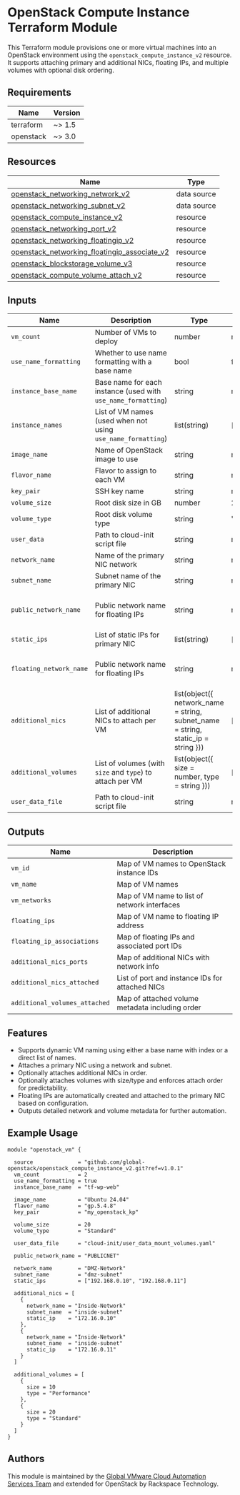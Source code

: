 # OpenStack Compute Instance Terraform Module

This Terraform module provisions one or more virtual machines into an OpenStack environment using the `openstack_compute_instance_v2` resource. It supports attaching primary and additional NICs, floating IPs, and multiple volumes with optional disk ordering.

## Requirements

| Name      | Version |
|-----------|---------|
| terraform | ~> 1.5  |
| openstack | ~> 3.0  |

## Resources

| Name | Type |
|------|------|
| [openstack_networking_network_v2](https://registry.terraform.io/providers/terraform-provider-openstack/openstack/latest/docs/data-sources/networking_network_v2) | data source |
| [openstack_networking_subnet_v2](https://registry.terraform.io/providers/terraform-provider-openstack/openstack/latest/docs/data-sources/networking_subnet_v2) | data source |
| [openstack_compute_instance_v2](https://registry.terraform.io/providers/terraform-provider-openstack/openstack/latest/docs/resources/compute_instance_v2) | resource |
| [openstack_networking_port_v2](https://registry.terraform.io/providers/terraform-provider-openstack/openstack/latest/docs/resources/networking_port_v2) | resource |
| [openstack_networking_floatingip_v2](https://registry.terraform.io/providers/terraform-provider-openstack/openstack/latest/docs/resources/networking_floatingip_v2) | resource |
| [openstack_networking_floatingip_associate_v2](https://registry.terraform.io/providers/terraform-provider-openstack/openstack/latest/docs/resources/networking_floatingip_associate_v2) | resource |
| [openstack_blockstorage_volume_v3](https://registry.terraform.io/providers/terraform-provider-openstack/openstack/latest/docs/resources/blockstorage_volume_v3) | resource |
| [openstack_compute_volume_attach_v2](https://registry.terraform.io/providers/terraform-provider-openstack/openstack/latest/docs/resources/compute_volume_attach_v2) | resource |

## Inputs

| Name                  | Description                                                | Type           | Default | Required |
|-----------------------|------------------------------------------------------------|----------------|---------|----------|
| `vm_count`            | Number of VMs to deploy                                    | number         | n/a     | yes      |
| `use_name_formatting` | Whether to use name formatting with a base name            | bool           | false   | no       |
| `instance_base_name`  | Base name for each instance (used with `use_name_formatting`) | string      | n/a     | yes      |
| `instance_names`      | List of VM names (used when not using `use_name_formatting`) | list(string) | []      | no       |
| `image_name`          | Name of OpenStack image to use                             | string         | n/a     | yes      |
| `flavor_name`         | Flavor to assign to each VM                                | string         | n/a     | yes      |
| `key_pair`            | SSH key name                                               | string         | n/a     | yes      |
| `volume_size`         | Root disk size in GB                                       | number         | 20      | no       |
| `volume_type`         | Root disk volume type                                      | string         | "Standard" | no    |
| `user_data`           | Path to cloud-init script file                             | string         | null    | no       |
| `network_name`        | Name of the primary NIC network                            | string         | n/a     | yes      |
| `subnet_name`         | Subnet name of the primary NIC                             | string         | n/a     | yes      |
| `public_network_name`  | Public network name for floating IPs                      | string         | n/a     | yes (if using floating IPs) |
| `static_ips`          | List of static IPs for primary NIC                         | list(string)   | []      | no       |
| `floating_network_name` | Public network name for floating IPs                     | string         | n/a     | yes (if using floating IPs) |
| `additional_nics`     | List of additional NICs to attach per VM                   | list(object({ network_name = string, subnet_name = string, static_ip = string })) | [] | no |
| `additional_volumes`  | List of volumes (with `size` and `type`) to attach per VM  | list(object({ size = number, type = string })) | [] | no |
| `user_data_file`      | Path to cloud-init script file                             | string         | null    | no       |

## Outputs

| Name                        | Description                              |
|-----------------------------|------------------------------------------|
| `vm_id`                     | Map of VM names to OpenStack instance IDs |
| `vm_name`                   | Map of VM names                          |
| `vm_networks`               | Map of VM name to list of network interfaces |
| `floating_ips`              | Map of VM name to floating IP address    |
| `floating_ip_associations`  | Map of floating IPs and associated port IDs |
| `additional_nics_ports`     | Map of additional NICs with network info |
| `additional_nics_attached`  | List of port and instance IDs for attached NICs |
| `additional_volumes_attached` | Map of attached volume metadata including order |

## Features

- Supports dynamic VM naming using either a base name with index or a direct list of names.
- Attaches a primary NIC using a network and subnet.
- Optionally attaches additional NICs in order.
- Optionally attaches volumes with size/type and enforces attach order for predictability.
- Floating IPs are automatically created and attached to the primary NIC based on configuration.
- Outputs detailed network and volume metadata for further automation.

## Example Usage

```hcl
module "openstack_vm" {

  source              = "github.com/global-openstack/openstack_compute_instance_v2.git?ref=v1.0.1"
  vm_count            = 2
  use_name_formatting = true
  instance_base_name  = "tf-wp-web"

  image_name          = "Ubuntu 24.04"
  flavor_name         = "gp.5.4.8"
  key_pair            = "my_openstack_kp"

  volume_size         = 20
  volume_type         = "Standard"

  user_data_file      = "cloud-init/user_data_mount_volumes.yaml"

  public_network_name = "PUBLICNET"

  network_name        = "DMZ-Network"
  subnet_name         = "dmz-subnet"
  static_ips          = ["192.168.0.10", "192.168.0.11"]

  additional_nics = [
    {
      network_name = "Inside-Network"
      subnet_name  = "inside-subnet"
      static_ip    = "172.16.0.10"
    },
    {
      network_name = "Inside-Network"
      subnet_name  = "inside-subnet"
      static_ip    = "172.16.0.11"
    }
  ]

  additional_volumes = [
    {
      size = 10
      type = "Performance"
    },
    {
      size = 20
      type = "Standard"
    }
  ]
}
```

## Authors

This module is maintained by the [Global VMware Cloud Automation Services Team](https://github.com/global-vmware) and extended for OpenStack by Rackspace Technology.
